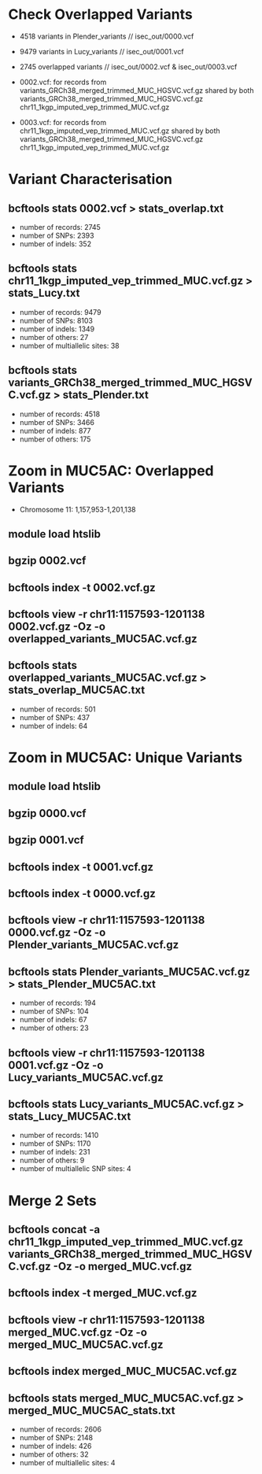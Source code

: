 # Check Overlapped Variants
- 4518 variants in Plender_variants // isec_out/0000.vcf
- 9479 variants in Lucy_variants // isec_out/0001.vcf
- 2745 overlapped variants // isec_out/0002.vcf & isec_out/0003.vcf

- 0002.vcf: for records from variants_GRCh38_merged_trimmed_MUC_HGSVC.vcf.gz shared by both	variants_GRCh38_merged_trimmed_MUC_HGSVC.vcf.gz chr11_1kgp_imputed_vep_trimmed_MUC.vcf.gz
- 0003.vcf: for records from chr11_1kgp_imputed_vep_trimmed_MUC.vcf.gz shared by both	variants_GRCh38_merged_trimmed_MUC_HGSVC.vcf.gz chr11_1kgp_imputed_vep_trimmed_MUC.vcf.gz

# Variant Characterisation
## bcftools stats 0002.vcf > stats_overlap.txt  
- number of records: 2745
- number of SNPs: 2393
- number of indels: 352  

## bcftools stats  chr11_1kgp_imputed_vep_trimmed_MUC.vcf.gz > stats_Lucy.txt
- number of records: 9479
- number of SNPs: 8103
- number of indels: 1349
- number of others: 27
- number of multiallelic sites: 38

## bcftools stats variants_GRCh38_merged_trimmed_MUC_HGSVC.vcf.gz  > stats_Plender.txt
- number of records: 4518
- number of SNPs: 3466
- number of indels: 877
- number of others: 175

# Zoom in MUC5AC: Overlapped Variants
- Chromosome 11: 1,157,953-1,201,138 
## module load htslib
## bgzip 0002.vcf
## bcftools index -t 0002.vcf.gz 
## bcftools view -r chr11:1157593-1201138 0002.vcf.gz -Oz -o overlapped_variants_MUC5AC.vcf.gz
## bcftools stats overlapped_variants_MUC5AC.vcf.gz > stats_overlap_MUC5AC.txt
- number of records: 501
- number of SNPs: 437
- number of indels: 64

# Zoom in MUC5AC: Unique Variants
## module load htslib
## bgzip 0000.vcf 
## bgzip 0001.vcf
## bcftools index -t 0001.vcf.gz
## bcftools index -t 0000.vcf.gz

## bcftools view -r chr11:1157593-1201138 0000.vcf.gz -Oz -o Plender_variants_MUC5AC.vcf.gz
## bcftools stats Plender_variants_MUC5AC.vcf.gz > stats_Plender_MUC5AC.txt
- number of records: 194
- number of SNPs: 104
- number of indels: 67
- number of others: 23

## bcftools view -r chr11:1157593-1201138 0001.vcf.gz -Oz -o Lucy_variants_MUC5AC.vcf.gz
## bcftools stats Lucy_variants_MUC5AC.vcf.gz > stats_Lucy_MUC5AC.txt
- number of records: 1410
- number of SNPs: 1170
- number of indels: 231
- number of others: 9
- number of multiallelic SNP sites: 4

# Merge 2 Sets
## bcftools concat -a chr11_1kgp_imputed_vep_trimmed_MUC.vcf.gz variants_GRCh38_merged_trimmed_MUC_HGSVC.vcf.gz -Oz -o merged_MUC.vcf.gz
## bcftools index -t merged_MUC.vcf.gz
## bcftools view -r chr11:1157593-1201138 merged_MUC.vcf.gz -Oz -o merged_MUC_MUC5AC.vcf.gz
## bcftools index merged_MUC_MUC5AC.vcf.gz
## bcftools stats merged_MUC_MUC5AC.vcf.gz > merged_MUC_MUC5AC_stats.txt
- number of records: 2606
- number of SNPs: 2148
- number of indels: 426
- number of others: 32
- number of multiallelic sites: 4

